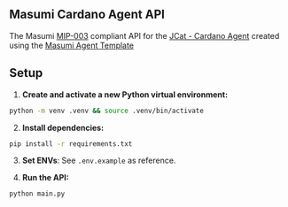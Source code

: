 ## Masumi Cardano Agent API

The Masumi [MIP-003](https://github.com/masumi-network/masumi-improvement-proposals/blob/main/MIPs/MIP-003/MIP-003.md) compliant API for the [JCat - Cardano Agent](https://github.com/idopterlabs/masumi-cardano-agent) created using the [Masumi Agent Template](https://github.com/idopterlabs/masumi-agent-template)

## Setup

1. **Create and activate a new Python virtual environment:**

```bash
python -m venv .venv && source .venv/bin/activate
```

2. **Install dependencies:**

```bash
pip install -r requirements.txt
```

3. **Set ENVs**: See `.env.example` as reference.

3. **Run the API:**

```bash
python main.py
```